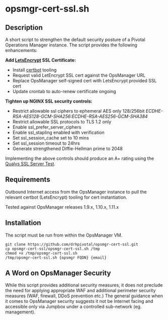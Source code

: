 # opsmgr-cert-ssl.sh

## Description	 

A short script to strengthen the default security posture of a Pivotal Operations Manager instance. The script provides the following enhancements:

**Add [LetsEncrypt](https://letsencrypt.org/) SSL Certificate:**
* Install [certbot](https://certbot.eff.org/) tooling
* Request valid LetEncrypt SSL cert against the OpsManager URL
* Replace OpsManager self-signed cert with LetsEncrypt provided SSL cert
* Update crontab to auto-renew certificate ongoing

**Tighten up NGINX SSL security controls:**
* Restrict allowable ssl ciphers to ephemeral AES only 128/256bit *ECDHE-RSA-AES128-GCM-SHA256:ECDHE-RSA-AES256-GCM-SHA384*
* Restrict allowable SSL protocols to TLS 1.2 only
* Enable ssl_prefer_server_ciphers
* Enable ssl_stapling enabled with verification
* Set ssl_session_cache set to 10 mins
* Set ssl_session timeout to 24hrs
* Generate strengthened Diffie-Hellman prime to 2048

Implementing the above controls should produce an A+ rating using the [Qualys SSL Server Test](https://www.ssllabs.com/ssltest/).

## Requirements
Outbound Internet access from the OpsManager instance to pull the relevant certbot (LetsEncrypt) tooling for cert instantiation. 

Tested against OpsManager releases 1.9.x, 1.10.x, 1.11.x

## Installation
The script must be run from within the OpsManager VM.
```
git clone https://github.com/drhpivotal/opsmgr-cert-ssl.git
cp opsmgr-cert-ssl/opsmgr-cert-ssl.sh /tmp
chmod +x /tmp/opsmgr-cert-ssl.sh
/tmp/opsmgr-cert-ssl.sh {opsmgr FQDN} {email}
```

## A Word on OpsManager Security
While this script provides additional security measures, it does not preclude the need for applying appropriate WAF and additional perimeter security measures (WAF, firewall, DDoS prevention etc.) The general guidance when it comes to OpsManager security suggests it not be Internet facing and accessible only via Jumpbox under a controlled sub-network (eg. management).
